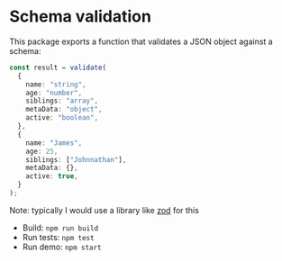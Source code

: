 # Schema validation

This package exports a function that validates a JSON object against a schema:

```ts
const result = validate(
  {
    name: "string",
    age: "number",
    siblings: "array",
    metaData: "object",
    active: "boolean",
  },
  {
    name: "James",
    age: 25,
    siblings: ["Johnnathan"],
    metaData: {},
    active: true,
  }
);
```

Note: typically I would use a library like [zod](https://github.com/colinhacks/zod) for this

- Build: `npm run build`
- Run tests: `npm test`
- Run demo: `npm start`
